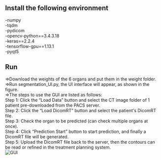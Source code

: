 ## Install the following environment<br>
-numpy<br>
-tqdm<br>
-pydicom<br>
-opencv-python==3.4.3.18<br>
-keras==2.2.4<br>
-tensorflow-gpu==1.13.1<br>
-pyqt5<br>


## Run<br>
=>Download the weights of the 6 organs and put them in the weight folder.<br>
=>Run segmentation_UI.py, the UI interface will appear, as shown in the figure.<br>
=>The steps to use the GUI are listed as follows: <br>
Step 1: Click the “Load Data” button and select the CT image folder of 1 patient pre-downloaded from the PACS server.<br>
Step 2: Click the “Load DicomRT” button and select the patient's DicomRT file.<br>
Step 3: Check the organ to be predicted (can check multiple organs at once).<br>
Step 4: Click “Prediction Start” button to start prediction, and finally a DicomRT file will be generated.<br>
Step 5: Upload the DicomRT file back to the server, then the contours can be read or refined in the treatment planning system.<br>
![GUI](https://user-images.githubusercontent.com/81366172/113831011-c08ad500-97b9-11eb-9c4d-42eea230b92f.jpg)

